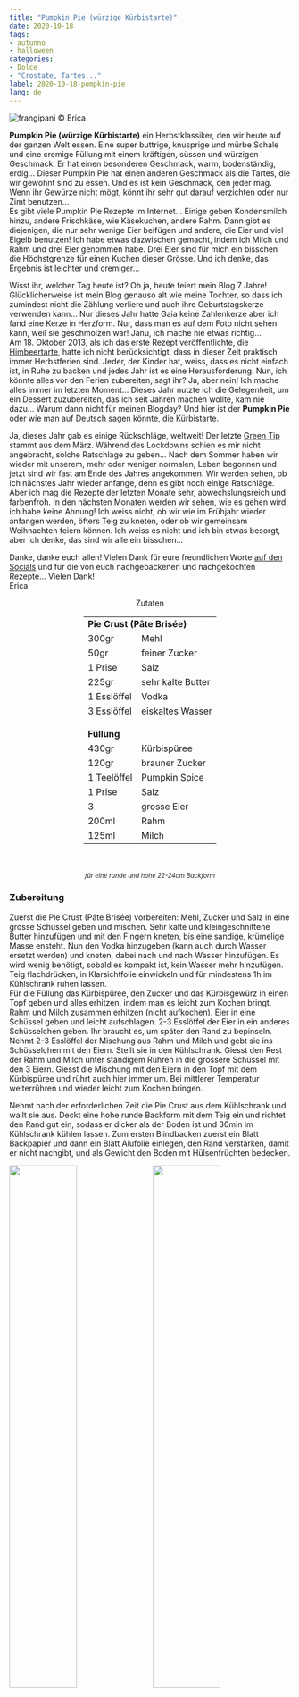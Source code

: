 ```yaml
---
title: "Pumpkin Pie (würzige Kürbistarte)"
date: 2020-10-18
tags:
- autunno
- halloween
categories:
- Dolce
- "Crostate, Tartes..."
label: 2020-10-18-pumpkin-pie
lang: de 
---
```

![](../2020-10-18-pumpkin-pie/header.jpeg "frangipani © Erica")

**Pumpkin Pie (würzige Kürbistarte)** ein Herbstklassiker, den wir heute auf der ganzen Welt essen. Eine super buttrige, knusprige und mürbe Schale und eine cremige Füllung mit einem kräftigen, süssen und würzigen Geschmack. Er hat einen besonderen Geschmack, warm, bodenständig, erdig... Dieser Pumpkin Pie hat einen anderen Geschmack als die Tartes, die wir gewohnt sind zu essen. Und es ist kein Geschmack, den jeder mag. Wenn ihr Gewürze nicht mögt, könnt ihr sehr gut darauf verzichten oder nur Zimt benutzen...
<br />
Es gibt viele Pumpkin Pie Rezepte im Internet... Einige geben Kondensmilch hinzu, andere Frischkäse, wie Käsekuchen, andere Rahm. Dann gibt es diejenigen, die nur sehr wenige Eier beifügen und andere, die Eier und viel Eigelb benutzen! Ich habe etwas dazwischen gemacht, indem ich Milch und Rahm und drei Eier genommen habe. Drei Eier sind für mich ein bisschen die Höchstgrenze für einen Kuchen dieser Grösse. Und ich denke, das Ergebnis ist leichter und cremiger...

Wisst ihr, welcher Tag heute ist? Oh ja, heute feiert mein Blog 7 Jahre! Glücklicherweise ist mein Blog genauso alt wie meine Tochter, so dass ich zumindest nicht die Zählung verliere und auch ihre Geburtstagskerze verwenden kann... Nur dieses Jahr hatte Gaia keine Zahlenkerze aber ich fand eine Kerze in Herzform. Nur, dass man es auf dem Foto nicht sehen kann, weil sie geschmolzen war! Janu, ich mache nie etwas richtig...
<br />
Am 18. Oktober 2013, als ich das erste Rezept veröffentlichte, die <a href="https://frangipani.raiano.ch/2013-10-18-crostata-di-lamponi/" target="_blank">Himbeertarte</a>, hatte ich nicht berücksichtigt, dass in dieser Zeit praktisch immer Herbstferien sind. Jeder, der Kinder hat, weiss, dass es nicht einfach ist, in Ruhe zu backen und jedes Jahr ist es eine Herausforderung. Nun, ich könnte alles vor den Ferien zubereiten, sagt ihr? Ja, aber nein! Ich mache alles immer im letzten Moment... Dieses Jahr nutzte ich die Gelegenheit, um ein Dessert zuzubereiten, das ich seit Jahren machen wollte, kam nie dazu... Warum dann nicht für meinen Blogday? Und hier ist der **Pumpkin Pie** oder wie man auf Deutsch sagen könnte, die Kürbistarte.

Ja, dieses Jahr gab es einige Rückschläge, weltweit! Der letzte <a href="https://frangipani.raiano.ch/de/categories/Z-Ambiente/Consigli-Green/" target="_blank">Green Tip</a> stammt aus dem März. Während des Lockdowns schien es mir nicht angebracht, solche Ratschlage zu geben... Nach dem Sommer haben wir wieder mit unserem, mehr oder weniger normalen, Leben begonnen und jetzt sind wir fast am Ende des Jahres angekommen. Wir werden sehen, ob ich nächstes Jahr wieder anfange, denn es gibt noch einige Ratschläge. Aber ich mag die Rezepte der letzten Monate sehr, abwechslungsreich und farbenfroh. In den nächsten Monaten werden wir sehen, wie es gehen wird, ich habe keine Ahnung! Ich weiss nicht, ob wir wie im Frühjahr wieder anfangen werden, öfters Teig zu kneten, oder ob wir gemeinsam Weihnachten feiern können. Ich weiss es nicht und ich bin etwas besorgt, aber ich denke, das sind wir alle ein bisschen...

Danke, danke euch allen! Vielen Dank für eure freundlichen Worte <a href="https://www.instagram.com/erica_raiano/" target="_blank">auf den Socials</a> und für die von euch nachgebackenen und nachgekochten Rezepte... Vielen Dank!
<br />
Erica

<div id="wrapper" style="text-align: center">
  <div id="yourdiv" style="display: inline-block;">
    <div class="ingredients" itemscope itemtype="http://schema.org/Recipe">
      <span itemprop="name" style="display:none;">Pumpkin Pie (würzige Kürbistarte)</span>
      <span itemprop="recipeCategory" style="display:none;">Süsses</span>
      <img itemprop="image" style="display:none;" class="ignore-gallery-item" src="../2020-10-18-pumpkin-pie/header.jpeg"/>
      <span itemprop="author" style="display:none;">Erica Raiano</span>
      <span itemprop="description" style="display:none;">Pumpkin Pie (würzige Kürbistarte) ein Herbstklassiker, den wir heute auf der ganzen Welt essen. Eine super buttrige, knusprige und mürbe Schale und eine cremige Füllung mit einem kräftigen, süssen und würzigen Geschmack.</span>
      <div class="ingredients-title">Zutaten</div>
      <table>
        <tbody>
          <tr>          
            <td colspan="2"><b>Pie Crust (Pâte Brisée)</b></td>
          </tr>      
          <tr itemprop="recipeIngredient">       
            <td>300gr</td>
            <td>Mehl</td>
          </tr>
          <tr itemprop="recipeIngredient">
            <td>50gr</td>
            <td>feiner Zucker</td>
          </tr>
          <tr itemprop="recipeIngredient">
            <td>1 Prise</td>
            <td>Salz</td>
          </tr>
          <tr itemprop="recipeIngredient">
            <td>225gr</td>
            <td>sehr kalte Butter</td>
          </tr>
          <tr itemprop="recipeIngredient">
            <td>1 Esslöffel</td>
            <td>Vodka</td>
          </tr>
          <tr itemprop="recipeIngredient">
            <td>3 Esslöffel</td>
            <td>eiskaltes Wasser</td>
          </tr>
          <tr style="height: 15px;"></tr>
          <tr>          
            <td colspan="2"><b>Füllung</b></td>
          </tr>
          <tr itemprop="recipeIngredient">
            <td>430gr</td>
            <td>Kürbispüree</td>
          </tr>
          <tr itemprop="recipeIngredient">
            <td>120gr</td>
            <td>brauner Zucker</td>
          </tr>
          <tr itemprop="recipeIngredient">
            <td>1 Teelöffel</td>
            <td>Pumpkin Spice</td>
          </tr>
          <tr itemprop="recipeIngredient">
            <td>1 Prise</td>
            <td>Salz</td>
          </tr>
          <tr itemprop="recipeIngredient">
            <td>3</td>
            <td>grosse Eier</td>
          </tr>
          <tr itemprop="recipeIngredient">
            <td>200ml</td>
            <td>Rahm</td>
          </tr>
          <tr itemprop="recipeIngredient">
            <td>125ml</td>
            <td>Milch</td>
          </tr>
        </tbody>
      </table>
      <br></br>
      <i class="pull-right" style="font-size: 80%;">für eine runde und hohe 22-24cm Backform</i>
    </div>
  </div>
</div>


<h3>
  <font color="grey">
    <i class="fa fa-cogs"></i>
  </font> Zubereitung
</h3>

Zuerst die Pie Crust (Pâte Brisée) vorbereiten: Mehl, Zucker und Salz in eine grosse Schüssel geben und mischen. Sehr kalte und kleingeschnittene Butter hinzufügen und mit den Fingern kneten, bis eine sandige, krümelige Masse ensteht. Nun den Vodka hinzugeben (kann auch durch Wasser ersetzt werden) und kneten, dabei nach und nach Wasser hinzufügen. Es wird wenig benötigt, sobald es kompakt ist, kein Wasser mehr hinzufügen. Teig flachdrücken, in Klarsichtfolie einwickeln und für mindestens 1h im Kühlschrank ruhen lassen.
<br />
Für die Füllung das Kürbispüree, den Zucker und das Kürbisgewürz in einen Topf geben und alles erhitzen, indem man es leicht zum Kochen bringt. Rahm und Milch zusammen erhitzen (nicht aufkochen). Eier in eine Schüssel geben und leicht aufschlagen. 2-3 Esslöffel der Eier in ein anderes Schüsselchen geben. Ihr braucht es, um später den Rand zu bepinseln. Nehmt 2-3 Esslöffel der Mischung aus Rahm und Milch und gebt sie ins Schüsselchen mit den Eiern. Stellt sie in den Kühlschrank. Giesst den Rest der Rahm und Milch unter ständigem Rühren in die grössere Schüssel mit den 3 Eiern. Giesst die Mischung mit den Eiern in den Topf mit dem Kürbispüree und rührt auch hier immer um. Bei mittlerer Temperatur weiterrühren und wieder leicht zum Kochen bringen.

Nehmt nach der erforderlichen Zeit die Pie Crust aus dem Kühlschrank und wallt sie aus. Deckt eine hohe runde Backform mit dem Teig ein und richtet den Rand gut ein, sodass er dicker als der Boden ist und 30min im Kühlschrank kühlen lassen. Zum ersten Blindbacken zuerst ein Blatt Backpapier und dann ein Blatt Alufolie einlegen, den Rand verstärken, damit er nicht nachgibt, und als Gewicht den Boden mit Hülsenfrüchten bedecken.
<p>
  <div style="width: 100%; margin-bottom: 0">
    <img style="float: left; width: 49%; margin-right: 1%" src="../2020-10-18-pumpkin-pie/farcia.jpeg" alt="" title="frangipani © Erica" />
    <img style="float: left; width: 49%; margin-left: 1%" src="../2020-10-18-pumpkin-pie/cotturainbianco.jpeg" alt="" title="frangipani © Erica" />
    <div style="clear: both"></div>
  </div>
</p>
Pie Crust für 12min im vorgeheizten Ofen bei 220°C Ober- und Unterhitze backen. Backform aus dem Ofen nehmen, Backpapier und alles andere wegnehmen, Boden und Ränder mit einer Gabel löchern, Ränder mit Alufolie abdecken (damit er nicht verbrennt) und weitere 10min backen. Der Teig sollte trocken sein, aber nicht all zu dunkel.
<br />
Temperatur auf 180°C senken, Füllung in die Backform geben, Ränder wieder mit Alufolie abdecken und für ca. 45min backen. Gut kontrollieren, dass er nicht verbrennt. Etwas auskühlen lassen, bevor er gegessen wird...
<p>
  <div style="width: 100%; margin-bottom: 0">
    <img style="float: left; width: 32%; margin-right: 1%;" src="../2020-10-18-pumpkin-pie/cotturainbianco2.jpeg" alt="" title="frangipani © Erica" />
    <img style="float: left; width: 32%; margin-right: 1%; margin-left: 1%;" src="../2020-10-18-pumpkin-pie/piecrust.jpeg" alt="" title="frangipani © Erica" />
    <img style="float: left; width: 32%; margin-left: 1%;" src="../2020-10-18-pumpkin-pie/teglia.jpeg" alt="" title="frangipani © Erica" />
    <div style="clear: both"></div>
  </div>
</p>

Falls Teig übrig geblieben ist, kann man Blätter, Kürbisse etc. ausstechen und als Deko benutzen. Einfach paar Minuten bei 180°C backen.

<p>
  <div style="width: 100%; margin-bottom: 0">
    <img style="float: left; width: 49%; margin-right: 1%" src="../2020-10-18-pumpkin-pie/risultato1.jpeg" alt="" title="frangipani © Erica" />
    <img style="float: left; width: 49%; margin-left: 1%" src="../2020-10-18-pumpkin-pie/risultato2.jpeg" alt="" title="frangipani © Erica" />
    <div style="clear: both"></div>
  </div>
</p>

![](../2020-10-18-pumpkin-pie/risultato3.jpeg "frangipani © Erica")

<p>
  <div style="width: 100%; margin-bottom: 0">
    <img style="float: left; width: 49%; margin-right: 1%" src="../2020-10-18-pumpkin-pie/risultato4.jpeg" alt="" title="frangipani © Erica" />
    <img style="float: left; width: 49%; margin-left: 1%" src="../2020-10-18-pumpkin-pie/risultato5.jpeg" alt="" title="frangipani © Erica" />
    <div style="clear: both"></div>
  </div>
</p>

<p>
  <div style="width: 100%; margin-bottom: 0">
    <img style="float: left; width: 49%; margin-right: 1%" src="../2020-10-18-pumpkin-pie/risultato6.jpeg" alt="" title="frangipani © Erica" />
    <img style="float: left; width: 49%; margin-left: 1%" src="../2020-10-18-pumpkin-pie/risultato7.jpeg" alt="" title="frangipani © Erica" />
    <div style="clear: both"></div>
  </div>
</p>

![](../2020-10-18-pumpkin-pie/risultato8.jpeg "frangipani © Erica")

<p>
  <div style="width: 100%; margin-bottom: 0">
    <img style="float: left; width: 49%; margin-right: 1%" src="../2020-10-18-pumpkin-pie/risultato9.jpeg" alt="" title="frangipani © Erica" />
    <img style="float: left; width: 49%; margin-left: 1%" src="../2020-10-18-pumpkin-pie/risultato10.jpeg" alt="" title="frangipani © Erica" />
    <div style="clear: both"></div>
  </div>
</p>

![](../2020-10-18-pumpkin-pie/risultato11.jpeg "frangipani © Erica")

<p>
  <div style="width: 100%; margin-bottom: 0">
    <img style="float: left; width: 49%; margin-right: 1%" src="../2020-10-18-pumpkin-pie/risultato12.jpeg" alt="" title="frangipani © Erica" />
    <img style="float: left; width: 49%; margin-left: 1%" src="../2020-10-18-pumpkin-pie/risultato13.jpeg" alt="" title="frangipani © Erica" />
    <div style="clear: both"></div>
  </div>
</p>

<h4>Buon appetito
  <font color="red">
    <i class="fa fa-smile-o"></i>
  </font>
</h4>